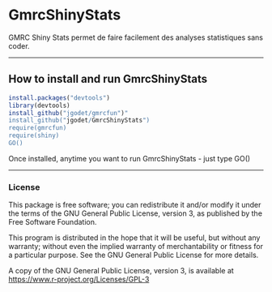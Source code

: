 # GmrcShinyStats

GMRC Shiny Stats permet de faire facilement des analyses statistiques sans coder.

---
## How to install and run GmrcShinyStats

```r
install.packages("devtools")
library(devtools)
install_github("jgodet/gmrcfun")"
install_github("jgodet/GmrcShinyStats")
require(gmrcfun)
require(shiny)
GO()
```

Once installed, anytime you want to run GmrcShinyStats - just type GO()

---
### License

This package is free software; you can redistribute it and/or modify it
under the terms of the GNU General Public License, version 3, as
published by the Free Software Foundation.

This program is distributed in the hope that it will be useful, but
without any warranty; without even the implied warranty of
merchantability or fitness for a particular purpose.  See the GNU
General Public License for more details.

A copy of the GNU General Public License, version 3, is available at
<https://www.r-project.org/Licenses/GPL-3>
